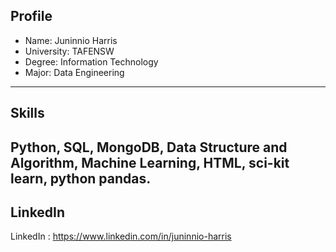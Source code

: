 Profile
-----------------------------------------------------
-  Name: Juninnio Harris
-  University: TAFENSW
-  Degree: Information Technology
-  Major: Data Engineering
----------------------------------------------------

Skills
-----------------------------------------------------
Python, SQL, MongoDB, Data Structure and Algorithm, Machine Learning, HTML, sci-kit learn, python pandas.
-----------------------------------------------------

LinkedIn
-----------------------------------------------------
LinkedIn : https://www.linkedin.com/in/juninnio-harris

<!---
juninnio/juninnio is a ✨ special ✨ repository because its `README.md` (this file) appears on your GitHub profile.
You can click the Preview link to take a look at your changes.
--->
